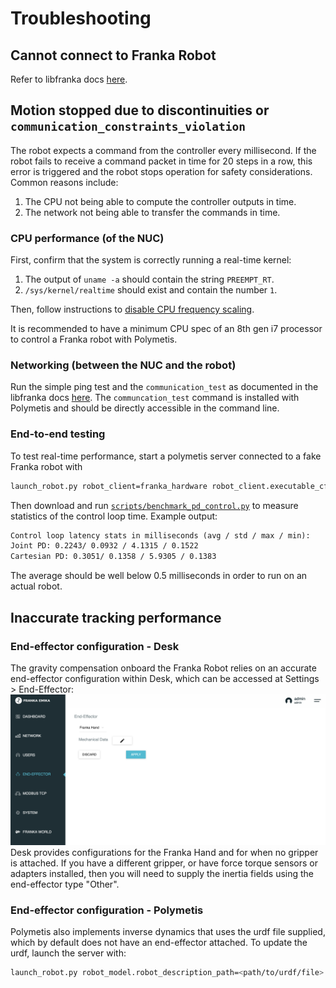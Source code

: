 # Troubleshooting

## Cannot connect to Franka Robot

Refer to libfranka docs [here](https://frankaemika.github.io/docs/troubleshooting.html#running-a-libfranka-executable-fails-with-connection-timeout).


## Motion stopped due to discontinuities or `communication_constraints_violation`

The robot expects a command from the controller every millisecond. If the robot fails to receive a command packet in time for 20 steps in a row, this error is triggered and the robot stops operation for safety considerations. Common reasons include:
1. The CPU not being able to compute the controller outputs in time.
2. The network not being able to transfer the commands in time.

### CPU performance (of the NUC)

First, confirm that the system is correctly running a real-time kernel:
1. The output of `uname -a` should contain the string `PREEMPT_RT`.
2. `/sys/kernel/realtime` should exist and contain the number `1`.

Then, follow instructions to [disable CPU frequency scaling](https://frankaemika.github.io/docs/troubleshooting.html#disabling-cpu-frequency-scaling).

It is recommended to have a minimum CPU spec of an 8th gen i7 processor to control a Franka robot with Polymetis.

### Networking (between the NUC and the robot)

Run the simple ping test and the `communication_test` as documented in the libfranka docs [here](https://frankaemika.github.io/docs/troubleshooting.html#running-a-libfranka-executable-fails-with-connection-timeout). The `communcation_test` command is installed with Polymetis and should be directly accessible in the command line.

### End-to-end testing

To test real-time performance, start a polymetis server connected to a fake Franka robot with 
```bash
launch_robot.py robot_client=franka_hardware robot_client.executable_cfg.mock=true
```

Then download and run [`scripts/benchmark_pd_control.py`](https://github.com/facebookresearch/fairo/tree/main/polymetis/scripts/benchmark_pd_control.py) to measure statistics of the control loop time. 
Example output:
```txt
Control loop latency stats in milliseconds (avg / std / max / min):
Joint PD: 0.2243/ 0.0932 / 4.1315 / 0.1522
Cartesian PD: 0.3051/ 0.1358 / 5.9305 / 0.1383
```
The average should be well below 0.5 milliseconds in order to run on an actual robot.


## Inaccurate tracking performance

### End-effector configuration - Desk

The gravity compensation onboard the Franka Robot relies on an accurate end-effector configuration within Desk, which can be accessed at Settings > End-Effector: ![Desk End-Effector Page](img/desk_ee_cfg.png)
Desk provides configurations for the Franka Hand and for when no gripper is attached. 
If you have a different gripper, or have force torque sensors or adapters installed, then you will need to supply the inertia fields using the end-effector type "Other".

### End-effector configuration - Polymetis

Polymetis also implements inverse dynamics that uses the urdf file supplied, which by default does not have an end-effector attached.
To update the urdf, launch the server with:
```bash
launch_robot.py robot_model.robot_description_path=<path/to/urdf/file>
```